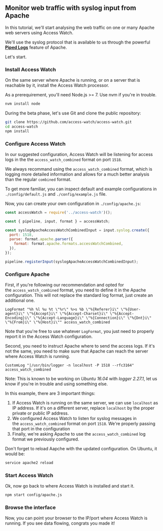 ## Monitor web traffic with syslog input from Apache

In this tutorial, we'll start analysing the web traffic on one or many Apache web servers using Access Watch.

We'll use the syslog protocol that is available to us through the powerful **[Piped Logs](https://httpd.apache.org/docs/2.4/logs.html#piped)** feature of Apache.

Let's start.

### Install Access Watch

On the same server where Apache is running, or on a server that is reachable by it, install the Access Watch processor.

As a prerequirement, you'll need Node.js &gt;= 7. Use nvm if you're in trouble.

```bash
nvm install node
```

During the beta phase, let's use Git and clone the public repository:

```bash
git clone https://github.com/access-watch/access-watch.git
cd access-watch
npm install
```

### Configure Access Watch

In our suggested configuration, Access Watch will be listening for access logs in the the `access_watch_combined` format on port `1518`.

We always recommand using the `access_watch_combined` format, which is logging more detailed information and allows for a much better analysis than the regular `combined` format.

To get more familiar, you can inspect default and example configurations in `./config/default.js` and `./config/example.js` file.

Now, you can create your own configuration in `./config/apache.js`:

```javascript
const accessWatch = require('../access-watch')();

const { pipeline, input, format } = accessWatch;

const syslogApacheAccessWatchCombinedInput = input.syslog.create({
  port: 1518,
  parse: format.apache.parser({
    format: format.apache.formats.accessWatchCombined,
  }),
});

pipeline.registerInput(syslogApacheAccessWatchCombinedInput);
```

### Configure Apache

First, if you're following our recommendation and opted for the `access_watch_combined` format, you need to define it in the Apache configuration. This will not replace the standard log format, just create an additional one.

```
LogFormat "%h %l %u %t \"%r\" %>s %b \"%{Referer}i\" \"%{User-agent}i\" \"%{Accept}i\" \"%{Accept-Charset}i\" \"%{Accept-Encoding}i\" \"%{Accept-Language}i\" \"%{Connection}i\" \"%{Dnt}i\" \"%{From}i\" \"%{Host}i\"" access_watch_combined
```

Note that you're free to use whatever `LogFormat`, you just need to properly report it in the Access Watch configuration.

Second, you need to instruct Apache where to send the access logs. If it's not the same, you need to make sure that Apache can reach the server where Access Watch is running.

```
CustomLog "|/usr/bin/logger -n localhost -P 1518 --rfc3164" access_watch_combined
```

Note: This is known to be working on _Ubuntu 16.04_ with _logger 2.27.1_, let us know if you're in trouble and using something else.

In this example, there are 3 important things:

1. If Access Watch is running on the same server, we can use `localhost` as IP address.
   If it's on a different server, replace `localhost` by the proper private or public IP address.
2. We configured Access Watch to listen for syslog messages in the `access_watch_combined` format on port `1518`.
   We're properly passing that port in the configuration
3. Finally, we're asking Apache to use the `access_watch_combined` log format we previously configured.

Don't forget to reload Aapche with the updated configuration. On Ubuntu, it would be:

```bash
service apache2 reload
```

### Start Access Watch

Ok, now go back to where Access Watch is installed and start it.

```bash
npm start config/apache.js
```

### Browse the interface

Now, you can point your browser to the IP/port where Access Watch is running. If you see data flowing, congrats you made it!
